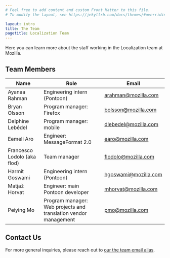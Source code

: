 ```yaml
---
# Feel free to add content and custom Front Matter to this file.
# To modify the layout, see https://jekyllrb.com/docs/themes/#overriding-theme-defaults

layout: intro
title: The Team
pagetitle: Localization Team
---
```


Here you can learn more about the staff working in the Localization team at Mozilla.

## Team Members

| Name                       | Role                                              | Email                      |
|----------------------------|---------------------------------------------------|----------------------------|
| Ayanaa Rahman              | Engineering intern (Pontoon)                      | arahman@mozilla.com        |
| Bryan Olsson               | Program manager: Firefox                          | bolsson@mozilla.com        |
| Delphine Lebédel           | Program manager: mobile                           | dlebedel@mozilla.com       |
| Eemeli Aro                 | Engineer: MessageFormat 2.0                       | earo@mozilla.com           |
| Francesco Lodolo (aka flod)| Team manager                                      | flodolo@mozilla.com        |
| Harmit Goswami             | Engineering intern (Pontoon)                      | hgoswami@mozilla.com       |
| Matjaž Horvat              | Engineer: main Pontoon developer                  | mhorvat@mozilla.com        |
| Peiying Mo                 | Program manager: Web projects and translation vendor management | pmo@mozilla.com           |


## Contact Us
For more general inquiries, please reach out to [our the team email alias](mailto:l10n@mozilla.com).